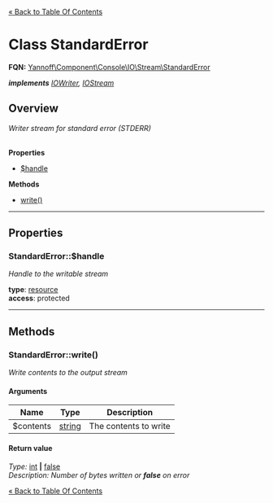[&laquo; Back to Table Of Contents](/doc/api/index.md)

# Class StandardError

**FQN:** [Yannoff\Component\Console\IO\Stream\StandardError][self]
<br/>

_**implements** [IOWriter](/doc/api/IO/Stream/IOWriter.md), [IOStream](/doc/api/IO/Stream/IOStream.md)_


## Overview

_Writer stream for standard error (STDERR)_
<br/><br/>

**Properties**

- [$handle](#handle)

**Methods**

- [write()](#write)

---

## Properties


### <a name="handle">StandardError::$handle</a>


_Handle to the writable stream_

**type**: [resource](https://www.php.net/manual-lookup.php?pattern=resource)<br/>
**access**: protected<br/>


---

## Methods


### <a name="write">StandardError::write()</a>
_Write contents to the output stream_

#### Arguments

Name|Type|Description
----|----|-----------
$contents|[string](https://www.php.net/manual/language.types.string.php)|The contents to write

#### Return value

_Type:_ [int](https://www.php.net/manual/language.types.int.php) **&#124;** [false](https://www.php.net/manual-lookup.php?pattern=false)<br />_Description: Number of bytes written or **false** on error_



[self]: StandardError.md

[&laquo; Back to Table Of Contents](/doc/api/index.md)

